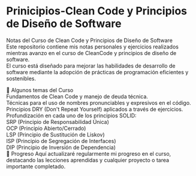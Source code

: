 # Prinicipios-Clean Code y Principios de Diseño de Software  
Notas del Curso de Clean Code y Principios de Diseño de Software  
Este repositorio contiene mis notas personales y ejercicios realizados mientras avanzo en el curso de CleanCode y principios de diseño de software.  
El curso está diseñado para mejorar las habilidades de desarrollo de software mediante la adopción de prácticas de programación eficientes y sostenibles.  

📘 Algunos temas  del Curso  
Fundamentos de Clean Code y manejo de deuda técnica.  
Técnicas para el uso de nombres pronunciables y expresivos en el código.  
Principios DRY (Don't Repeat Yourself) aplicados a través de ejercicios. 
Profundización en cada uno de los principios SOLID:  
SRP (Principio de Responsabilidad Única)  
OCP (Principio Abierto/Cerrado)  
LSP (Principio de Sustitución de Liskov)  
ISP (Principio de Segregación de Interfaces)  
DIP (Principio de Inversión de Dependencia)  
🚀 Progreso
Aquí actualizaré regularmente mi progreso en el curso, destacando las lecciones aprendidas y cualquier proyecto o tarea importante completado.
 